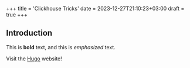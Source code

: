 +++
title = 'Clickhouse Tricks'
date = 2023-12-27T21:10:23+03:00
draft = true
+++

## Introduction

This is **bold** text, and this is *emphasized* text.

Visit the [Hugo](https://gohugo.io) website!
